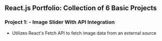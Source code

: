 ## React.js Portfolio: Collection of 6 Basic Projects

### Project 1: - Image Slider With API Integration
* Utilizes React's Fetch API to fetch image data from an external source
